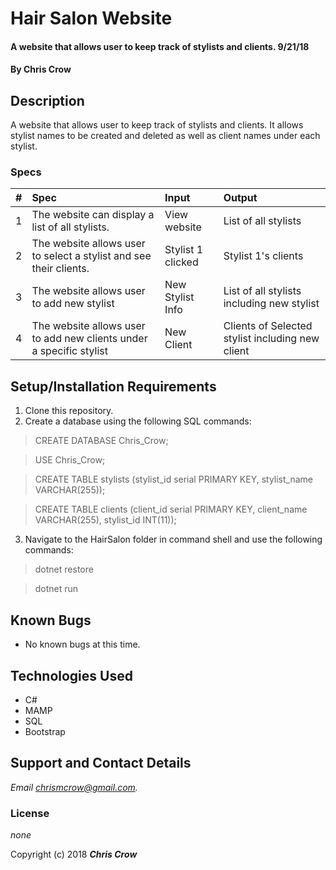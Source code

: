 # Hair Salon Website

#### A website that allows user to keep track of stylists and clients. 9/21/18

#### By **Chris Crow**

## Description

A website that allows user to keep track of stylists and clients. It allows stylist names to be created and deleted as well as client names under each stylist.

### Specs
| # | Spec | Input | Output |
| :-------------     | :-------------     | :------------- | :------------- |
| 1 | The website can display a list of all stylists.  | View website | List of all stylists |
| 2 | The website allows user to select a stylist and see their clients.  | Stylist 1 clicked | Stylist 1's clients |
| 3 | The website allows user to add new stylist | New Stylist Info | List of all stylists including new stylist |
| 4 | The website allows user to add new clients under a specific stylist | New Client | Clients of Selected stylist including new client |


## Setup/Installation Requirements

1. Clone this repository.
2. Create a database using the following SQL commands:
  > CREATE DATABASE Chris_Crow;

  > USE Chris_Crow;

  > CREATE TABLE stylists (stylist_id serial PRIMARY KEY, stylist_name VARCHAR(255));

  > CREATE TABLE clients (client_id serial PRIMARY KEY, client_name VARCHAR(255), stylist_id INT(11));

3. Navigate to the HairSalon folder in command shell and use the following commands:
  > dotnet restore

  > dotnet run

## Known Bugs
* No known bugs at this time.

## Technologies Used
* C#
* MAMP
* SQL
* Bootstrap

## Support and Contact Details

_Email chrismcrow@gmail.com._

### License

*none*

Copyright (c) 2018 **_Chris Crow_**
